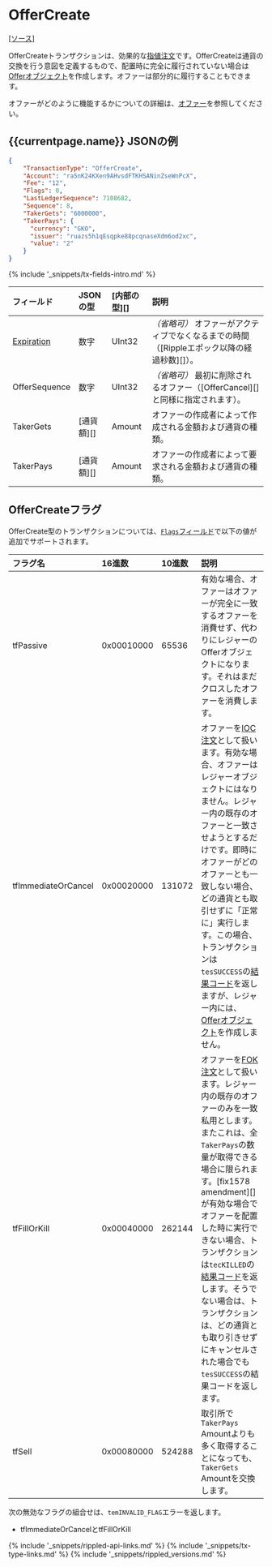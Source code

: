 # OfferCreate

[[ソース]<br>](https://github.com/ripple/rippled/blob/master/src/ripple/app/tx/impl/CreateOffer.cpp "Source")

OfferCreateトランザクションは、効果的な[指値注文](http://en.wikipedia.org/wiki/limit_order)です。OfferCreateは通貨の交換を行う意図を定義するもので、配置時に完全に履行されていない場合は[Offerオブジェクト](offer.html)を作成します。オファーは部分的に履行することもできます。

オファーがどのように機能するかについての詳細は、[オファー](offers.html)を参照してください。

## {{currentpage.name}} JSONの例

```json
{
    "TransactionType": "OfferCreate",
    "Account": "ra5nK24KXen9AHvsdFTKHSANinZseWnPcX",
    "Fee": "12",
    "Flags": 0,
    "LastLedgerSequence": 7108682,
    "Sequence": 8,
    "TakerGets": "6000000",
    "TakerPays": {
      "currency": "GKO",
      "issuer": "ruazs5h1qEsqpke88pcqnaseXdm6od2xc",
      "value": "2"
    }
}
```

{% include '_snippets/tx-fields-intro.md' %}
<!--{# fix md highlighting_ #}-->


| フィールド          | JSONの型           | [内部の型][] | 説明       |
|:---------------|:--------------------|:------------------|:------------------|
| [Expiration][] | 数字              | UInt32            | _（省略可）_ オファーがアクティブでなくなるまでの時間（[Rippleエポック以降の経過秒数][]）。 |
| OfferSequence  | 数字              | UInt32            | _（省略可）_ 最初に削除されるオファー（[OfferCancel][]と同様に指定されます）。 |
| TakerGets      | [通貨額][] | Amount            | オファーの作成者によって作成される金額および通貨の種類。 |
| TakerPays      | [通貨額][] | Amount            | オファーの作成者によって要求される金額および通貨の種類。 |

[Expiration]: offers.html#オファーの有効期限

## OfferCreateフラグ

OfferCreate型のトランザクションについては、[`Flags`フィールド](transaction-common-fields.html#flagsフィールド)で以下の値が追加でサポートされます。

| フラグ名           | 16進数  | 10進数 | 説明               |
|:--------------------|:-----------|:--------------|:--------------------------|
| tfPassive           | 0x00010000 | 65536         | 有効な場合、オファーはオファーが完全に一致するオファーを消費せず、代わりにレジャーのOfferオブジェクトになります。それはまだクロスしたオファーを消費します。 |
| tfImmediateOrCancel | 0x00020000 | 131072        | オファーを[IOC注文](http://en.wikipedia.org/wiki/Immediate_or_cancel)として扱います。有効な場合、オファーはレジャーオブジェクトにはなりません。レジャー内の既存のオファーと一致させようとするだけです。即時にオファーがどのオファーとも一致しない場合、どの通貨とも取引せずに「正常に」実行します。この場合、トランザクションは `tesSUCCESS`の[結果コード](transaction-results.html)を返しますが、レジャー内には、[Offerオブジェクト](offer.html)を作成しません。 |
| tfFillOrKill        | 0x00040000 | 262144        | オファーを[FOK注文](http://en.wikipedia.org/wiki/Fill_or_kill)として扱います。レジャー内の既存のオファーのみを一致私用とします。またこれは、全`TakerPays`の数量が取得できる場合に限られます。[fix1578 amendment][]が有効な場合でオファーを配置した時に実行できない場合、トランザクションは`tecKILLED`の[結果コード](transaction-results.html)を返します。そうでない場合は、トランザクションは、どの通貨とも取り引きせずにキャンセルされた場合でも`tesSUCCESS`の結果コードを返します。 |
| tfSell              | 0x00080000 | 524288        | 取引所で`TakerPays` Amountよりも多く取得することになっても、`TakerGets` Amountを交換します。 |

次の無効なフラグの組合せは、`temINVALID_FLAG`エラーを返します。

* tfImmediateOrCancelとtfFillOrKill







<!--{# common link defs #}-->
{% include '_snippets/rippled-api-links.md' %}
{% include '_snippets/tx-type-links.md' %}
{% include '_snippets/rippled_versions.md' %}
